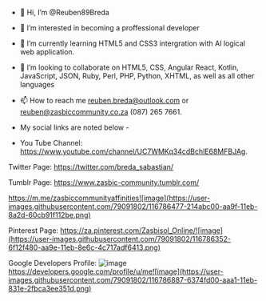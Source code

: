 - 👋 Hi, I’m @Reuben89Breda
- 👀 I’m interested in becoming a proffessional developer
- 🌱 I’m currently learning HTML5 and CSS3 intergration with AI logical web application.
- 💞️ I’m looking to collaborate on HTML5, CSS, Angular React, Kotlin, JavaScript, JSON, Ruby, Perl, PHP, Python, XHTML, as well as all other languages
- 📫 How to reach me reuben.breda@outlook.com or reuben@zasbiccommunity.co.za (087) 265 7661.
- My social links are noted below -

- You Tube Channel:
https://www.youtube.com/channel/UC7WMKq34cdBchlE68MFBJAg.

Twitter Page:
https://twitter.com/breda_sabastian/

Tumblr Page:
https://www.zasbic-community.tumblr.com/

https://m.me/zasbiccommunityaffinities![image](https://user-images.githubusercontent.com/79091802/116786477-214abc00-aa9f-11eb-8a2d-60cb91f112be.png)


Pinterest Page:
https://za.pinterest.com/Zasbisol_Online/![image](https://user-images.githubusercontent.com/79091802/116786352-6f12f480-aa9e-11eb-8e6c-4c717adf6413.png)

Google Developers Profile:
![image](https://user-images.githubusercontent.com/79091802/116786979-e1d19f00-aaa1-11eb-8e1d-a3258476094b.png)
https://developers.google.com/profile/u/me![image](https://user-images.githubusercontent.com/79091802/116786887-6374fd00-aaa1-11eb-831e-2fbca3ee351d.png)

 <!---
Reuben89Breda/Reuben89Breda is a ✨ special ✨ repository because its `README.md` (this file) appears on your GitHub profile.
You can click the Preview link to take a look at your changes.
--->
